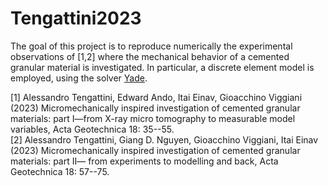 # Tengattini2023
The goal of this project is to reproduce numerically the experimental observations of [1,2] where the mechanical behavior of a cemented granular material is investigated.
In particular, a discrete element model is employed, using the solver [Yade](https://yade-dem.org/doc/).

[1] Alessandro Tengattini, Edward Ando, Itai Einav, Gioacchino Viggiani (2023) Micromechanically inspired investigation of cemented granular materials: part I—from X-ray micro tomography to measurable model variables, Acta Geotechnica 18: 35--55. <br>
[2] Alessandro Tengattini, Giang D. Nguyen, Gioacchino Viggiani, Itai Einav (2023) Micromechanically inspired investigation of cemented granular materials: part II— from experiments to modelling and back, Acta Geotechnica 18: 57--75.
